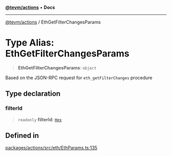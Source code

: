 [**@tevm/actions**](../README.md) • **Docs**

***

[@tevm/actions](../globals.md) / EthGetFilterChangesParams

# Type Alias: EthGetFilterChangesParams

> **EthGetFilterChangesParams**: `object`

Based on the JSON-RPC request for `eth_getFilterChanges` procedure

## Type declaration

### filterId

> `readonly` **filterId**: [`Hex`](Hex.md)

## Defined in

[packages/actions/src/eth/EthParams.ts:135](https://github.com/evmts/tevm-monorepo/blob/main/packages/actions/src/eth/EthParams.ts#L135)
